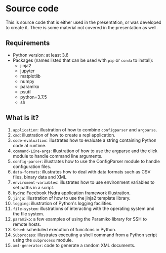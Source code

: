 # Source code

This is source code that is either used in the presentation, or was developed
to create it.  There is some material not covered in the presentation as well.

## Requirements

* Python version: at least 3.6
* Packages (names listed that can be used with `pip` or `conda` to install):
  * jinja2
  * jupyter
  * matplotlib
  * numpy
  * paramiko
  * psutil
  * python=3.7.5
  * sh
  
## What is it?

1. `application`: illustration of how to combine `configparser` and `argparse`.
1. `cmd`: illustration of how to create a repl application.
1. `code-evaluation`: illustrates how to evaluate a string containing
    Python code at runtime.
1. `command-Line-args`: illustration of how to use the argparse and the
    click module to handle command line arguments.
1. `config-parser`: illustrates how to use the ConfigParser module to handle
    configuration files.
1. `data-formats`: illustrates how to deal with data formats such as CSV
    files, binary data and XML.
1. `enviroment-variables`: illustrates how to use environment variables to set paths
   in a script.
1. `hydra`: Facebook Hydra application framework illustration.
1. `jinja`: illustration of how to use the jinja2 template library.
1. `logging`: illustration of Python's logging facilities.
1. `file-system`: illustrations of interacting with the operating system
    and the file system.
1. `paramiko`: a few examples of using the Paramiko library for SSH
    to remote hosts.
1. `Sched`: scheduled execution of funcitons in Python.
1. `Subprocess`: illustrates executing a shell command from a Python script
    using the `subprocess` module.
1. `xml-generator`: code to generate a random XML documents.
